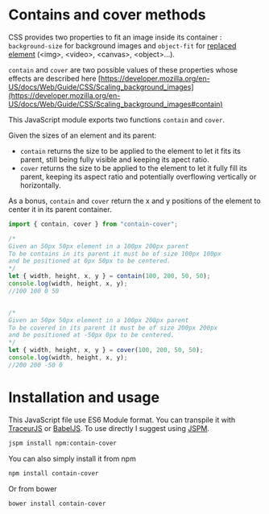 # Contains and cover methods

CSS provides two properties to fit an image inside its container : `background-size` for background images and `object-fit` for [replaced element](https://developer.mozilla.org/en-US/docs/Web/CSS/Replaced_element) (&lt;img&gt;, &lt;video&gt;, &lt;canvas&gt;, &lt;object&gt;...).

`contain` and `cover` are two possible values of these properties whose effects are described here [https://developer.mozilla.org/en-US/docs/Web/Guide/CSS/Scaling_background_images](https://developer.mozilla.org/en-US/docs/Web/Guide/CSS/Scaling_background_images#contain)

This JavaScript module exports two functions `contain` and `cover`.

Given the sizes of an element and its parent:
* `contain` returns the size to be applied to the element to let it fits its parent, still being fully visible and keeping its apect ratio.
* `cover` returns the size to be applied to the element to let it fully fill its parent, keeping its aspect ratio and potentially overflowing vertically or horizontally.

As a bonus, `contain` and `cover` return the x and y positions of the element to center it in its parent container.

```javascript
import { contain, cover } from "contain-cover";

/*
Given an 50px 50px element in a 100px 200px parent
To be contains in its parent it must be of size 100px 100px
and be positioned at 0px 50px to be centered.
*/
let { width, height, x, y } = contain(100, 200, 50, 50);
console.log(width, height, x, y);
//100 100 0 50


/*
Given an 50px 50px element in a 100px 200px parent
To be covered in its parent it must be of size 200px 200px
and be positioned at -50px 0px to be centered.
*/
let { width, height, x, y } = cover(100, 200, 50, 50);
console.log(width, height, x, y);
//200 200 -50 0
```

# Installation and usage
This JavaScript file use ES6 Module format. You can transpile it with [TraceurJS](https://github.com/google/traceur-compiler) or [BabelJS](https://babeljs.io/). To use directly I suggest using [JSPM](http://jspm.io/).
```bash
jspm install npm:contain-cover
```
You can also simply install it from npm
```bash
npm install contain-cover
```
Or from bower
```bash
bower install contain-cover
```